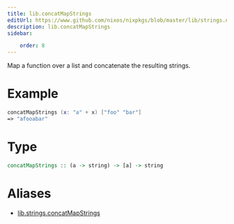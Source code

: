 ```yaml
---
title: lib.concatMapStrings
editUrl: https://www.github.com/nixos/nixpkgs/blob/master/lib/strings.nix#L78C22
description: lib.concatMapStrings
sidebar:

    order: 8
---
```


Map a function over a list and concatenate the resulting strings.

# Example

```nix
concatMapStrings (x: "a" + x) ["foo" "bar"]
=> "afooabar"
```

# Type

```haskell
concatMapStrings :: (a -> string) -> [a] -> string
```


# Aliases

- [lib.strings.concatMapStrings](/nix-doc-comments/reference/lib/strings/lib-strings-concatMapStrings)



